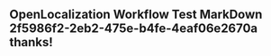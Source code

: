 <properties
ms.topic="hero-topic"
ms.test1="hero-topic"
ms.test2="test"/>


## OpenLocalization Workflow Test MarkDown 2f5986f2-2eb2-475e-b4fe-4eaf06e2670a thanks!



<!--HONumber=Jul16_HO4-->


